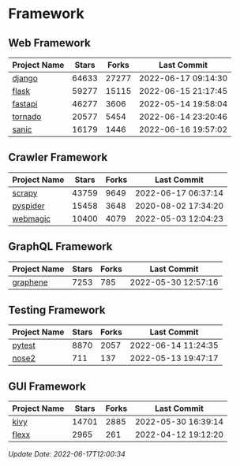 # Framework

## Web Framework
| Project Name | Stars | Forks | Last Commit |
| ------------ | ----- | ----- | ----------- |
| [django](https://github.com/django/django) | 64633 | 27277 | 2022-06-17 09:14:30 |
| [flask](https://github.com/pallets/flask) | 59277 | 15115 | 2022-06-15 21:17:45 |
| [fastapi](https://github.com/tiangolo/fastapi) | 46277 | 3606 | 2022-05-14 19:58:04 |
| [tornado](https://github.com/tornadoweb/tornado) | 20577 | 5454 | 2022-06-14 23:20:46 |
| [sanic](https://github.com/sanic-org/sanic) | 16179 | 1446 | 2022-06-16 19:57:02 |

## Crawler Framework
| Project Name | Stars | Forks | Last Commit |
| ------------ | ----- | ----- | ----------- |
| [scrapy](https://github.com/scrapy/scrapy) | 43759 | 9649 | 2022-06-17 06:37:14 |
| [pyspider](https://github.com/binux/pyspider) | 15458 | 3648 | 2020-08-02 17:34:20 |
| [webmagic](https://github.com/code4craft/webmagic) | 10400 | 4079 | 2022-05-03 12:04:23 |

## GraphQL Framework
| Project Name | Stars | Forks | Last Commit |
| ------------ | ----- | ----- | ----------- |
| [graphene](https://github.com/graphql-python/graphene) | 7253 | 785 | 2022-05-30 12:57:16 |

## Testing Framework
| Project Name | Stars | Forks | Last Commit |
| ------------ | ----- | ----- | ----------- |
| [pytest](https://github.com/pytest-dev/pytest) | 8870 | 2057 | 2022-06-14 11:24:35 |
| [nose2](https://github.com/nose-devs/nose2) | 711 | 137 | 2022-05-13 19:47:17 |

## GUI Framework
| Project Name | Stars | Forks | Last Commit |
| ------------ | ----- | ----- | ----------- |
| [kivy](https://github.com/kivy/kivy) | 14701 | 2885 | 2022-05-30 16:39:14 |
| [flexx](https://github.com/flexxui/flexx) | 2965 | 261 | 2022-04-12 19:12:20 |

*Update Date: 2022-06-17T12:00:34*